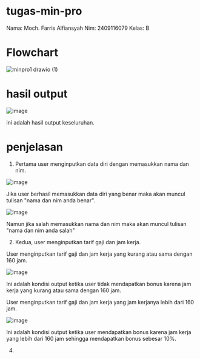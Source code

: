 # tugas-min-pro
Nama: Moch. Farris Alfiansyah Nim: 2409116079 Kelas: B

# Flowchart

![minpro1 drawio (1)](https://github.com/user-attachments/assets/b5514937-6f04-4db3-b72a-b55e09b918b9)

# hasil output 
![image](https://github.com/user-attachments/assets/08c29ce3-229b-4342-be88-ab14bd1f3721)


ini adalah hasil output keseluruhan.

# penjelasan
1. Pertama user menginputkan data diri dengan memasukkan nama dan nim.


![image](https://github.com/user-attachments/assets/94e91393-c0f1-4960-b71b-a45e64a614ca)


Jika user berhasil memasukkan data diri yang benar maka akan muncul tulisan "nama dan nim anda benar".


![image](https://github.com/user-attachments/assets/5677e4e1-0202-4180-9994-e8663da521a5)


Namun jika salah memasukkan nama dan nim maka akan muncul tulisan "nama dan nim anda salah"





2. Kedua, user menginputkan tarif gaji dan jam kerja.

User menginputkan tarif gaji dan jam kerja yang kurang atau sama dengan 160 jam.


![image](https://github.com/user-attachments/assets/bba97585-2e44-4ea0-aa95-34707b0531bb)


Ini adalah kondisi output ketika user tidak mendapatkan bonus karena jam kerja yang kurang atau sama dengan 160 jam.   


User menginputkan tarif gaji dan jam kerja yang jam kerjanya lebih dari 160 jam.


![image](https://github.com/user-attachments/assets/9c86cdb6-3363-42da-a58a-43b2c2151665)


Ini adalah kondisi output ketika user mendapatkan bonus karena jam kerja yang lebih dari 160 jam sehingga mendapatkan bonus sebesar 10%.   


4.




